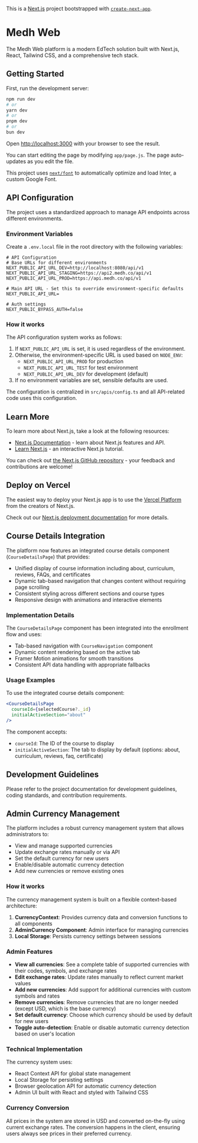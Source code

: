 This is a [Next.js](https://nextjs.org/) project bootstrapped with [`create-next-app`](https://github.com/vercel/next.js/tree/canary/packages/create-next-app).

# Medh Web

The Medh Web platform is a modern EdTech solution built with Next.js, React, Tailwind CSS, and a comprehensive tech stack.

## Getting Started

First, run the development server:

```bash
npm run dev
# or
yarn dev
# or
pnpm dev
# or
bun dev
```

Open [http://localhost:3000](http://localhost:3000) with your browser to see the result.

You can start editing the page by modifying `app/page.js`. The page auto-updates as you edit the file.

This project uses [`next/font`](https://nextjs.org/docs/basic-features/font-optimization) to automatically optimize and load Inter, a custom Google Font.

## API Configuration

The project uses a standardized approach to manage API endpoints across different environments.

### Environment Variables

Create a `.env.local` file in the root directory with the following variables:

```
# API Configuration
# Base URLs for different environments
NEXT_PUBLIC_API_URL_DEV=http://localhost:8080/api/v1
NEXT_PUBLIC_API_URL_STAGING=https://api2.medh.co/api/v1
NEXT_PUBLIC_API_URL_PROD=https://api.medh.co/api/v1

# Main API URL - Set this to override environment-specific defaults
NEXT_PUBLIC_API_URL=

# Auth settings
NEXT_PUBLIC_BYPASS_AUTH=false
```

### How it works

The API configuration system works as follows:

1. If `NEXT_PUBLIC_API_URL` is set, it is used regardless of the environment.
2. Otherwise, the environment-specific URL is used based on `NODE_ENV`:
   - `NEXT_PUBLIC_API_URL_PROD` for production
   - `NEXT_PUBLIC_API_URL_TEST` for test environment
   - `NEXT_PUBLIC_API_URL_DEV` for development (default)
3. If no environment variables are set, sensible defaults are used.

The configuration is centralized in `src/apis/config.ts` and all API-related code uses this configuration.

## Learn More

To learn more about Next.js, take a look at the following resources:

- [Next.js Documentation](https://nextjs.org/docs) - learn about Next.js features and API.
- [Learn Next.js](https://nextjs.org/learn) - an interactive Next.js tutorial.

You can check out [the Next.js GitHub repository](https://github.com/vercel/next.js/) - your feedback and contributions are welcome!

## Deploy on Vercel

The easiest way to deploy your Next.js app is to use the [Vercel Platform](https://vercel.com/new?utm_medium=default-template&filter=next.js&utm_source=create-next-app&utm_campaign=create-next-app-readme) from the creators of Next.js.

Check out our [Next.js deployment documentation](https://nextjs.org/docs/deployment) for more details.

## Course Details Integration

The platform now features an integrated course details component (`CourseDetailsPage`) that provides:

- Unified display of course information including about, curriculum, reviews, FAQs, and certificates
- Dynamic tab-based navigation that changes content without requiring page scrolling
- Consistent styling across different sections and course types
- Responsive design with animations and interactive elements

### Implementation Details

The `CourseDetailsPage` component has been integrated into the enrollment flow and uses:

- Tab-based navigation with `CourseNavigation` component
- Dynamic content rendering based on the active tab
- Framer Motion animations for smooth transitions
- Consistent API data handling with appropriate fallbacks

### Usage Examples

To use the integrated course details component:

```jsx
<CourseDetailsPage 
  courseId={selectedCourse?._id} 
  initialActiveSection="about"
/>
```

The component accepts:
- `courseId`: The ID of the course to display
- `initialActiveSection`: The tab to display by default (options: about, curriculum, reviews, faq, certificate)

## Development Guidelines

Please refer to the project documentation for development guidelines, coding standards, and contribution requirements.

## Admin Currency Management

The platform includes a robust currency management system that allows administrators to:

- View and manage supported currencies
- Update exchange rates manually or via API
- Set the default currency for new users
- Enable/disable automatic currency detection
- Add new currencies or remove existing ones

### How it works

The currency management system is built on a flexible context-based architecture:

1. **CurrencyContext**: Provides currency data and conversion functions to all components
2. **AdminCurrency Component**: Admin interface for managing currencies
3. **Local Storage**: Persists currency settings between sessions

### Admin Features

- **View all currencies**: See a complete table of supported currencies with their codes, symbols, and exchange rates
- **Edit exchange rates**: Update rates manually to reflect current market values
- **Add new currencies**: Add support for additional currencies with custom symbols and rates
- **Remove currencies**: Remove currencies that are no longer needed (except USD, which is the base currency)
- **Set default currency**: Choose which currency should be used by default for new users
- **Toggle auto-detection**: Enable or disable automatic currency detection based on user's location

### Technical Implementation

The currency system uses:
- React Context API for global state management
- Local Storage for persisting settings
- Browser geolocation API for automatic currency detection
- Admin UI built with React and styled with Tailwind CSS

### Currency Conversion

All prices in the system are stored in USD and converted on-the-fly using current exchange rates. The conversion happens in the client, ensuring users always see prices in their preferred currency.
